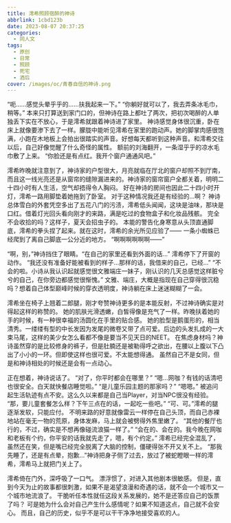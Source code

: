```yaml
---
title: 澪希照顾宿醉的神诗
abbrlink: 1cbd123b
date: 2023-08-07 20:37:25
categories:
  - 同人文
tags:
  - 原创
  - 日常
  - 照顾
  - 死宅
  - 酒后  
cover: /images/oc/青春自信的神诗.png
---
```

“呃……感觉头晕乎乎的……扶我起来一下。”
“你躺好就可以了，我去弄条冰毛巾，稍等。”
本来只打算送到家门口的，但神诗在路上都吐了两次，把初次喝醉的人单独丢下实在不放心，于是澪希就跟着神诗进了家里。
神诗感觉身体很沉重，卧在床上就像要渗下去了一样。朦胧中能听见澪希在家里的跑动声。她的脚掌肉感很饱满，小跑在木地板上会拍出很踏实的声音。好想每天都听到这种声音。和澪希交往以后，自己好像觉醒了什么奇怪的属性。
额前的刘海翻开，一条湿乎乎的凉水毛巾敷了上来。
“你脸还是有点红。我开个窗户通通风吧。”

澪希昨晚就注意到了，神诗家的户型很大，月亮就临在厅北的窗户却照不到厅南，而且这一线光亮还是从窗帘的缝隙漏进来的。神诗家的窗帘窗户全都关着，明明二十四小时有人生活，空气却捂得令人胸闷。
好在神诗的房间也因此二十四小时开灯，澪希一路用脚垫着她拖到了卧室。
对于这种情况我还是有经验的…啊？
神诗总体雪白的外套凭空多出了五花八门的污渍，澪希低头闻闻，这块是油味，那块是口红。借着灯光回头看向刚才的来路，满是吃过的食物盒子和化妆品残骸。
完全不会收拾的吗？这样子，夏天会招虫子的。
本能的警告化身寒意从头顶直通脚底，澪希的拳头捏了起来。就在这时，澪希的余光所见应验了——
一条小蜘蛛已经爬到了离自己脚底一公分近的地方。
“啊啊啊啊啊啊——”

“啊，别，”神诗挡住了眼睛。“在自己的家里还看到外面的话…”
澪希停下了开窗的动作。
“我还没有准备好能被看到的样子…那样的话，我借来的自己，已经…”
“不会的啦。小诗从我认识起就感觉很文雅端庄一妹子，刚认识的几天总感觉这样脏兮兮的自己，在你旁边都感觉很惭愧。”
文雅、端庄，大概是指现在自己穿得很沉稳吗？想着自己体型巅峰时候的穿衣透明度，神诗躺在床上迷迷糊糊了一会。

澪希坐在椅子上翘着二郎腿，刚才夸赞神诗更多的是本能反射，不过神诗确实是对得起这样的称赞的。
她的肌肤光滑透嫩，白皙得像是充气了一样。昨晚扶着她的手的时候，有一种很幸福的汤圆化在手里的贴合感。
她的脸型是鹅蛋形的，相当清秀。一缕缕有型的中长发因为发尾的微卷又带了点可爱。后边的头发扎成的一大束马尾，这样的美少女怎么看都不像是要当不见天日的NEET。
在焦虑身材吗？神诗虽然穿的是比较修身的裤子，但是肚腩还是被勒得呼之欲出，在腰以上腹以下凸出了小小的一环。但即使这样也很可爱。不太能想得通。
虽然自己不是女同，但是和神诗相处的时候还是会有一点动心。

正在想着，神诗说话了。
“对了，你平时都会在哪里？”
“嗯…网咖？有钱的话清吧也很安全。白天就快餐店睡觉啦。”
“是儿童乐园主题的那家吗？”
“嗯嗯。”
被追问起生活轨迹有点不安。这么久以来都是自己当Player，对当NPC很没有经验。
“那，要儿童套餐怎么样？下午三点在的话，一起吃一些吧。”
“可、可。”澪希的腿逐渐发软，只能应付。
不明来路的好意就像雷云一样停在自己头顶，而自己赤裸地站在毫无一物的荒原，身体发麻，马上就会被劈得外焦里嫩了。
“其他的餐厅也行的，不过，确实是不想再像碰流浪猫一样了。”
“会在的、会在的。我今晚在网咖和老板有个约，你平安的话我就先走了，嗯，有个约定。”
澪希已经完全混乱了，虽然还在笑，但是嘴已经完全脱离了大脑的控制，僵硬得张不开又关不上。
“那我先睡了，还是有点晕，抱歉…”神诗把身子侧了过去，放过了被蛇瞪眼一样的澪希，澪希马上就把门关上了。

澪希倚在门外，深呼吸了一口气。
漂浮惯了，对进入其他剧本很敏感。
但是，直到今天为止的故事都很刺激，如果不是渴望浪漫和奇遇的话，就不会一个城市又一个城市地流浪了。
干脆听任本性就任这段关系发展的，她不是还答应自己的饭票了吗？
可是她为什么会对自己产生什么感情呢？如果不知道这点，自己就不会安心。
而且，自己的历史，似乎不是可以干干净净地接受喜欢的人。